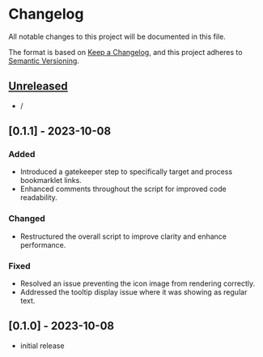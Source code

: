 # Changelog

All notable changes to this project will be documented in this file.

The format is based on [Keep a Changelog],
and this project adheres to [Semantic Versioning].

## [Unreleased]

- /

## [0.1.1] - 2023-10-08

### Added

- Introduced a gatekeeper step to specifically target and process bookmarklet links.
- Enhanced comments throughout the script for improved code readability.

### Changed

- Restructured the overall script to improve clarity and enhance performance.

### Fixed

- Resolved an issue preventing the icon image from rendering correctly.
- Addressed the tooltip display issue where it was showing as regular text.

## [0.1.0] - 2023-10-08

- initial release

<!-- Links -->
[keep a changelog]: https://keepachangelog.com/en/1.0.0/
[semantic versioning]: https://semver.org/spec/v2.0.0.html

<!-- Versions -->
[unreleased]: https://github.com/Author/Repository/compare/v0.0.2...HEAD
[0.0.2]: https://github.com/Author/Repository/compare/v0.0.1...v0.0.2
[0.0.1]: https://github.com/Author/Repository/releases/tag/v0.0.1
